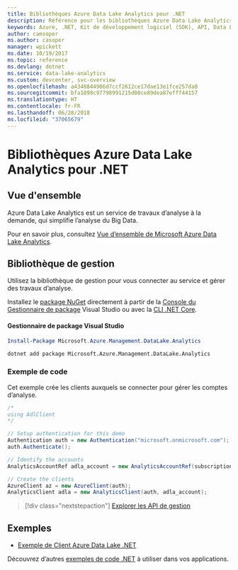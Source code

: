 ```yaml
---
title: Bibliothèques Azure Data Lake Analytics pour .NET
description: Référence pour les bibliothèques Azure Data Lake Analytics pour .NET
keywords: Azure, .NET, Kit de développement logiciel (SDK), API, Data Lake Analytics
author: camsoper
ms.author: casoper
manager: wpickett
ms.date: 10/19/2017
ms.topic: reference
ms.devlang: dotnet
ms.service: data-lake-analytics
ms.custom: devcenter, svc-overview
ms.openlocfilehash: a4340844906d7ccf2612ce17dae13e1fce257da0
ms.sourcegitcommit: bfa1898c97798991215d08ce89dea87efff44157
ms.translationtype: HT
ms.contentlocale: fr-FR
ms.lasthandoff: 06/28/2018
ms.locfileid: "37065679"
---
```

# <a name="azure-data-lake-analytics-libraries-for-net"></a>Bibliothèques Azure Data Lake Analytics pour .NET

## <a name="overview"></a>Vue d'ensemble

Azure Data Lake Analytics est un service de travaux d’analyse à la demande, qui simplifie l’analyse du Big Data.

Pour en savoir plus, consultez [Vue d’ensemble de Microsoft Azure Data Lake Analytics](/azure/data-lake-analytics/data-lake-analytics-overview).

## <a name="management-library"></a>Bibliothèque de gestion

Utilisez la bibliothèque de gestion pour vous connecter au service et gérer des travaux d’analyse.

Installez le [package NuGet](https://www.nuget.org/packages/Microsoft.Azure.Management.DataLake.Analytics) directement à partir de la [Console du Gestionnaire de package][PackageManager] Visual Studio ou avec la [CLI .NET Core][DotNetCLI].

#### <a name="visual-studio-package-manager"></a>Gestionnaire de package Visual Studio

```powershell
Install-Package Microsoft.Azure.Management.DataLake.Analytics
```

```bash
dotnet add package Microsoft.Azure.Management.DataLake.Analytics
```

### <a name="code-example"></a>Exemple de code

Cet exemple crée les clients auxquels se connecter pour gérer les comptes d’analyse.

```csharp
/*
using AdlClient 
*/

// Setup authentication for this demo
Authentication auth = new Authentication("microsoft.onmicrosoft.com"); // change this to YOUR tenant
auth.Authenticate();

// Identify the accounts
AnalyticsAccountRef adla_account = new AnalyticsAccountRef(subscriptionId, resourceGroup, userName);

// Create the clients
AzureClient az = new AzureClient(auth);
AnalyticsClient adla = new AnalyticsClient(auth, adla_account);
```

> [!div class="nextstepaction"]
> [Explorer les API de gestion](/dotnet/api/overview/azure/datalakeanalytics/management)

## <a name="samples"></a>Exemples
* [Exemple de Client Azure Data Lake .NET](https://azure.microsoft.com/resources/samples/data-lake-dotnet-client/)

Découvrez d’autres [exemples de code .NET](https://azure.microsoft.com/resources/samples/?platform=dotnet) à utiliser dans vos applications.

[PackageManager]: https://docs.microsoft.com/nuget/tools/package-manager-console
[DotNetCLI]: https://docs.microsoft.com/dotnet/core/tools/dotnet-add-package
